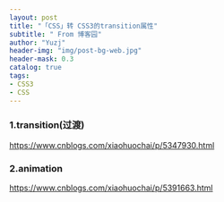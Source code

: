 ```yaml
---
layout: post
title: "「CSS」转 CSS3的transition属性"
subtitle: " From 博客园"
author: "Yuzj"
header-img: "img/post-bg-web.jpg"
header-mask: 0.3
catalog: true
tags:
- CSS3
- CSS
---
```


### 1.transition(过渡)

https://www.cnblogs.com/xiaohuochai/p/5347930.html

### 2.animation

https://www.cnblogs.com/xiaohuochai/p/5391663.html